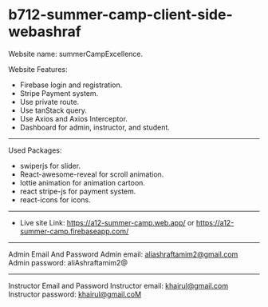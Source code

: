 # b712-summer-camp-client-side-webashraf
Website name: summerCampExcellence.

Website Features:
* Firebase login and registration.
* Stripe Payment system.
* Use private route.
* Use tanStack query.
* Use Axios and Axios Interceptor.
* Dashboard for admin, instructor, and student.
***

Used Packages:
* swiperjs for slider.
* React-awesome-reveal for scroll animation.
* lottie animation for animation cartoon.
* react stripe-js for payment system.
* react-icons for icons.
***

- Live site Link: https://a12-summer-camp.web.app/ or https://a12-summer-camp.firebaseapp.com/

***
Admin Email And Password
Admin email: aliashraftamim2@gmail.com
Admin password: aliAshraftamim2@

***
Instructor Email and Password
Instructor email: khairul@gmail.com
Instructor password: khairul@gmail.coM